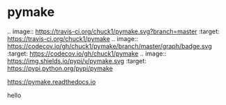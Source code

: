 # pymake

.. image:: https://travis-ci.org/chuck1/pymake.svg?branch=master
    :target: https://travis-ci.org/chuck1/pymake
.. image:: https://codecov.io/gh/chuck1/pymake/branch/master/graph/badge.svg
   :target: https://codecov.io/gh/chuck1/pymake
.. image:: https://img.shields.io/pypi/v/pymake.svg
    :target: https://pypi.python.org/pypi/pymake

https://pymake.readthedocs.io



hello
